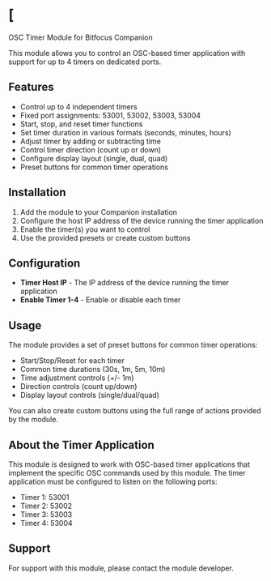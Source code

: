 # [
 OSC Timer Module for Bitfocus Companion

This module allows you to control an OSC-based timer application with support for up to 4 timers on dedicated ports.

## Features

- Control up to 4 independent timers
- Fixed port assignments: 53001, 53002, 53003, 53004
- Start, stop, and reset timer functions
- Set timer duration in various formats (seconds, minutes, hours)
- Adjust timer by adding or subtracting time
- Control timer direction (count up or down)
- Configure display layout (single, dual, quad)
- Preset buttons for common timer operations

## Installation

1. Add the module to your Companion installation
2. Configure the host IP address of the device running the timer application
3. Enable the timer(s) you want to control
4. Use the provided presets or create custom buttons

## Configuration

- **Timer Host IP** - The IP address of the device running the timer application
- **Enable Timer 1-4** - Enable or disable each timer

## Usage

The module provides a set of preset buttons for common timer operations:

- Start/Stop/Reset for each timer
- Common time durations (30s, 1m, 5m, 10m)
- Time adjustment controls (+/- 1m)
- Direction controls (count up/down)
- Display layout controls (single/dual/quad)

You can also create custom buttons using the full range of actions provided by the module.

## About the Timer Application

This module is designed to work with OSC-based timer applications that implement the specific OSC commands used by this module. The timer application must be configured to listen on the following ports:

- Timer 1: 53001
- Timer 2: 53002
- Timer 3: 53003
- Timer 4: 53004

## Support

For support with this module, please contact the module developer.